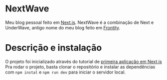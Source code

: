 # NextWave

Meu blog pessoal feito em [Next.js](https://github.com/vercel/next.js). NextWave é a combinação de Next e UnderWave, antigo nome do meu blog feito em [Frontity](https://frontity.org).

# Descrição e instalação
O projeto foi inicializado através do tutorial de [primeira aplicação em Next.js](https://nextjs.org/learn/basics/create-nextjs-app)
Pra rodar o projeto, basta clonar o repositório e instalar as dependências com ```npm instal``` e ```npm run dev``` para iniciar o servidor local.
